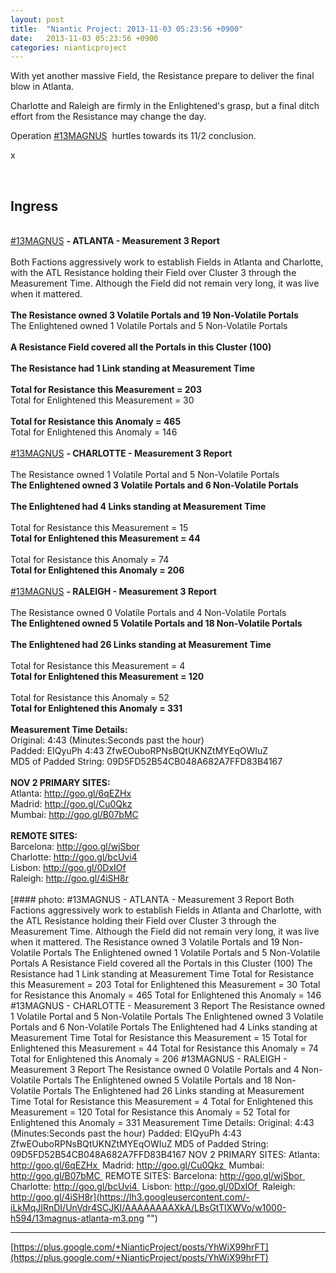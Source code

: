 ```yaml
---
layout: post
title:  "Niantic Project: 2013-11-03 05:23:56 +0900"
date:   2013-11-03 05:23:56 +0900
categories: nianticproject
---
```

With yet another massive Field, the Resistance prepare to deliver the final blow in Atlanta.

Charlotte and Raleigh are firmly in the Enlightened's grasp, but a final ditch effort from the Resistance may change the day.

Operation  [#13MAGNUS](https://plus.google.com/s/%2313MAGNUS "")  hurtles towards its 11/2 conclusion.

x<div class="shared"><br /><h2>Ingress</h2><br /><a rel="nofollow" class="ot-hashtag" href="https://plus.google.com/s/%2313MAGNUS">#13MAGNUS</a> <b>- ATLANTA - Measurement 3 Report</b><br /><br />Both Factions aggressively work to establish Fields in Atlanta and Charlotte, with the ATL Resistance holding their Field over Cluster 3 through the Measurement Time. Although the Field did not remain very long, it was live when it mattered.<br /><br /><b>The Resistance owned 3 Volatile Portals and 19 Non-Volatile Portals</b><br />The Enlightened owned 1 Volatile Portals and 5 Non-Volatile Portals<br /><br /><b>A Resistance Field covered all the Portals in this Cluster (100)</b><br /><br /><b>The Resistance had 1 Link standing at Measurement Time</b><br /><br /><b>Total for Resistance this Measurement = 203</b><br />Total for Enlightened this Measurement = 30<br /><br /><b>Total for Resistance this Anomaly = 465</b><br />Total for Enlightened this Anomaly = 146<br /><br /><a rel="nofollow" class="ot-hashtag" href="https://plus.google.com/s/%2313MAGNUS">#13MAGNUS</a> <b>- CHARLOTTE - Measurement 3 Report</b><br /><br />The Resistance owned 1 Volatile Portal and 5 Non-Volatile Portals<br /><b>The Enlightened owned 3 Volatile Portals and 6 Non-Volatile Portals</b><br /><br /><b>The Enlightened had 4 Links standing at Measurement Time</b><br /><br />Total for Resistance this Measurement = 15<br /><b>Total for Enlightened this Measurement = 44</b><br /><br />Total for Resistance this Anomaly = 74<br /><b>Total for Enlightened this Anomaly = 206</b><br /><br /><a rel="nofollow" class="ot-hashtag" href="https://plus.google.com/s/%2313MAGNUS">#13MAGNUS</a> <b>- RALEIGH - Measurement 3 Report</b><br /><br />The Resistance owned 0 Volatile Portals and 4 Non-Volatile Portals<br /><b>The Enlightened owned 5 Volatile Portals and 18 Non-Volatile Portals</b><br /><br /><b>The Enlightened had 26 Links standing at Measurement Time</b><br /><br />Total for Resistance this Measurement = 4<br /><b>Total for Enlightened this Measurement = 120</b><br /><br />Total for Resistance this Anomaly = 52<br /><b>Total for Enlightened this Anomaly = 331</b><br /><br /><b>Measurement Time Details:</b><br />Original: 4:43 (Minutes:Seconds past the hour)<br />Padded: EIQyuPh 4:43 ZfwEOuboRPNsBQtUKNZtMYEqOWIuZ<br />MD5 of Padded String: 09D5FD52B54CB048A682A7FFD83B4167<br /><br /><b>NOV 2 PRIMARY SITES:</b><br />Atlanta: <a href="http://goo.gl/6qEZHx" class="ot-anchor">http://goo.gl/6qEZHx</a> <br />Madrid: <a href="http://goo.gl/Cu0Qkz" class="ot-anchor">http://goo.gl/Cu0Qkz</a> <br />Mumbai: <a href="http://goo.gl/B07bMC" class="ot-anchor">http://goo.gl/B07bMC</a> <br /><br /><b>REMOTE SITES:</b><br />Barcelona: <a href="http://goo.gl/wjSbor" class="ot-anchor">http://goo.gl/wjSbor</a> <br />Charlotte: <a href="http://goo.gl/bcUvi4" class="ot-anchor">http://goo.gl/bcUvi4</a> <br />Lisbon: <a href="http://goo.gl/0DxIOf" class="ot-anchor">http://goo.gl/0DxIOf</a> <br />Raleigh: <a href="http://goo.gl/4iSH8r" class="ot-anchor">http://goo.gl/4iSH8r</a><br /><br /></div>
[#### photo: #13MAGNUS - ATLANTA - Measurement 3 Report
Both Factions aggressively work to establish Fields in Atlanta and Charlotte, with the ATL Resistance holding their Field over Cluster 3 through the Measurement Time. Although the Field did not remain very long, it was live when it mattered.
The Resistance owned 3 Volatile Portals and 19 Non-Volatile Portals
The Enlightened owned 1 Volatile Portals and 5 Non-Volatile Portals
A Resistance Field covered all the Portals in this Cluster (100)
The Resistance had 1 Link standing at Measurement Time
Total for Resistance this Measurement = 203
Total for Enlightened this Measurement = 30
Total for Resistance this Anomaly = 465
Total for Enlightened this Anomaly = 146
#13MAGNUS - CHARLOTTE - Measurement 3 Report
The Resistance owned 1 Volatile Portal and 5 Non-Volatile Portals
The Enlightened owned 3 Volatile Portals and 6 Non-Volatile Portals
The Enlightened had 4 Links standing at Measurement Time
Total for Resistance this Measurement = 15
Total for Enlightened this Measurement = 44
Total for Resistance this Anomaly = 74
Total for Enlightened this Anomaly = 206
#13MAGNUS - RALEIGH - Measurement 3 Report
The Resistance owned 0 Volatile Portals and 4 Non-Volatile Portals
The Enlightened owned 5 Volatile Portals and 18 Non-Volatile Portals
The Enlightened had 26 Links standing at Measurement Time
Total for Resistance this Measurement = 4
Total for Enlightened this Measurement = 120
Total for Resistance this Anomaly = 52
Total for Enlightened this Anomaly = 331
Measurement Time Details:
Original: 4:43 (Minutes:Seconds past the hour)
Padded: EIQyuPh 4:43 ZfwEOuboRPNsBQtUKNZtMYEqOWIuZ
MD5 of Padded String: 09D5FD52B54CB048A682A7FFD83B4167
NOV 2 PRIMARY SITES:
Atlanta: http://goo.gl/6qEZHx 
Madrid: http://goo.gl/Cu0Qkz 
Mumbai: http://goo.gl/B07bMC 
REMOTE SITES:
Barcelona: http://goo.gl/wjSbor 
Charlotte: http://goo.gl/bcUvi4 
Lisbon: http://goo.gl/0DxIOf 
Raleigh: http://goo.gl/4iSH8r](https://lh3.googleusercontent.com/-iLkMqJIRnDI/UnVdr4SCJKI/AAAAAAAAXkA/LBsGtTlXWVo/w1000-h594/13magnus-atlanta-m3.png "")
- - -
[https://plus.google.com/+NianticProject/posts/YhWiX99hrFT](https://plus.google.com/+NianticProject/posts/YhWiX99hrFT)
